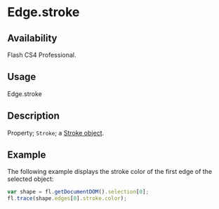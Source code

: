 # Edge.stroke

## Availability

Flash CS4 Professional.

## Usage

Edge.stroke

## Description

Property; `Stroke`; a [Stroke object](../Stroke_object/Stroke_summary.md).

## Example

The following example displays the stroke color of the first edge of the selected object:

```javascript
var shape = fl.getDocumentDOM().selection[0];
fl.trace(shape.edges[0].stroke.color);
```
